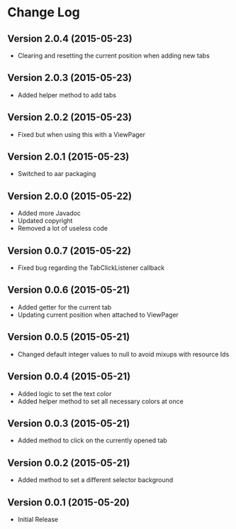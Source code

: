 # Change Log

## Version 2.0.4 (2015-05-23)
* Clearing and resetting the current position when adding new tabs

## Version 2.0.3 (2015-05-23)
* Added helper method to add tabs

## Version 2.0.2 (2015-05-23)
* Fixed but when using this with a ViewPager

## Version 2.0.1 (2015-05-23)
* Switched to aar packaging

## Version 2.0.0 (2015-05-22)
* Added more Javadoc
* Updated copyright
* Removed a lot of useless code

## Version 0.0.7 (2015-05-22)
* Fixed bug regarding the TabClickListener callback

## Version 0.0.6 (2015-05-21)
* Added getter for the current tab
* Updating current position when attached to ViewPager

## Version 0.0.5 (2015-05-21)
* Changed default integer values to null to avoid mixups with resource Ids

## Version 0.0.4 (2015-05-21)
* Added logic to set the text color
* Added helper method to set all necessary colors at once

## Version 0.0.3 (2015-05-21)
* Added method to click on the currently opened tab

## Version 0.0.2 (2015-05-21)
* Added method to set a different selector background

## Version 0.0.1 (2015-05-20)
* Initial Release